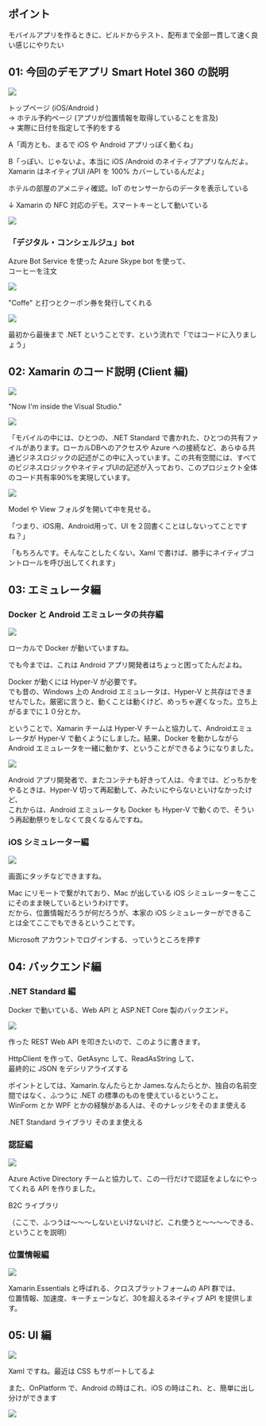 ## ポイント

モバイルアプリを作るときに、ビルドからテスト、配布まで全部一貫して速く良い感じにやりたい

## 01: 今回のデモアプリ Smart Hotel 360 の説明

![](img/01.jpg)

トップページ (iOS/Android )   
→ ホテル予約ページ (アプリが位置情報を取得していることを言及)    
→ 実際に日付を指定して予約をする     

A「両方とも、まるで iOS や Android アプリっぽく動くね」     

B「っぽい、じゃないよ。本当に iOS /Android のネイティブアプリなんだよ。Xamarin はネイティブUI /API を 100% カバーしているんだよ」

ホテルの部屋のアメニティ確認。IoT のセンサーからのデータを表示している

↓ Xamarin の NFC 対応のデモ。スマートキーとして動いている

![](img/02.jpg)

### 「デジタル・コンシェルジュ」bot

Azure Bot Service を使った Azure Skype bot を使って、     
コーヒーを注文

![](img/03.jpg)

"Coffe" と打つとクーポン券を発行してくれる

![](img/04.jpg)

最初から最後まで .NET ということです、という流れで「ではコードに入りましょう」

## 02: Xamarin のコード説明 (Client 編)

![](img/05.jpg)

"Now I'm inside the Visual Studio."

![](img/06.jpg)

「モバイルの中には、ひとつの、.NET Standard で書かれた、ひとつの共有ファイルがあります。ローカルDBへのアクセスや Azure への接続など、あらゆる共通ビジネスロジックの記述がこの中に入っています。この共有空間には、すべてのビジネスロジックやネイティブUIの記述が入っており、このプロジェクト全体のコード共有率90%を実現しています。

![](img/07.jpg)

Model や View フォルダを開いて中を見せる。

「つまり、iOS用、Android用って、UI を２回書くことはしないってことですね？」

「もちろんです。そんなことしたくない。Xaml で書けば、勝手にネイティブコントロールを呼び出してくれます」

## 03: エミュレータ編

### Docker と Android エミュレータの共存編

![](img/08.jpg)

ローカルで Docker が動いていますね。

でも今までは、これは Android アプリ開発者はちょっと困ってたんだよね。

Docker が動くには Hyper-V が必要です。    
でも昔の、Windows 上の Android エミュレータは、Hyper-V と共存はできませんでした。厳密に言うと、動くことは動くけど、めっちゃ遅くなった。立ち上がるまでに１０分とか。

ということで、Xamarin チームは Hyper-V チームと協力して、Androidエミュレータが Hyper-V で動くようにしました。結果、Docker を動かしながら Android エミュレータを一緒に動かす、ということができるようになりました。

![](img/09.jpg)

Android アプリ開発者で、またコンテナも好きって人は、今までは、どっちかをやるときは、Hyper-V 切って再起動して、みたいにやらないといけなかったけど、     
これからは、Android エミュレータも Docker も Hyper-V で動くので、そういう再起動祭りをしなくて良くなるんですね。    

### iOS シミュレーター編

![](img/10.jpg)

画面にタッチなどできますね。

Mac にリモートで繋がれており、Mac が出している iOS シミュレーターをここにそのまま映しているというわけです。   
だから、位置情報だろうが何だろうが、本家の iOS シミュレーターができることは全てここでもできるということです。

Microsoft アカウントでログインする、っていうところを押す

## 04: バックエンド編

### .NET Standard 編

Docker で動いている、Web API と ASP.NET Core 製のバックエンド。

![](img/11.jpg)

作った REST Web API を叩きたいので、このように書きます。

HttpClient を作って、GetAsync して、ReadAsString して、      
最終的に JSON をデシリアライズする

ポイントとしては、Xamarin.なんたらとか James.なんたらとか、独自の名前空間ではなく、ふつうに .NET の標準のものを使えているということ。    
WinForm とか WPF とかの経験がある人は、そのナレッジをそのまま使える

.NET Standard ライブラリ
そのまま使える

### 認証編

![](img/12.jpg)

Azure Active Directory チームと協力して、この一行だけで認証をよしなにやってくれる API を作りました。

B2C ライブラリ

（ここで、ふつうは～～～しないといけないけど、これ使うと～～～～できる、ということを説明）

### 位置情報編

![](img/13.jpg)

Xamarin.Essentials と呼ばれる、クロスプラットフォームの API 群では、     
位置情報、加速度、キーチェーンなど、30を超えるネイティブ API を提供します。

## 05: UI 編

![](img/14.jpg)

Xaml ですね。最近は CSS もサポートしてるよ

また、OnPlatform で、Android の時はこれ、iOS の時はこれ、と、簡単に出し分けができます

![](img/15.jpg)
